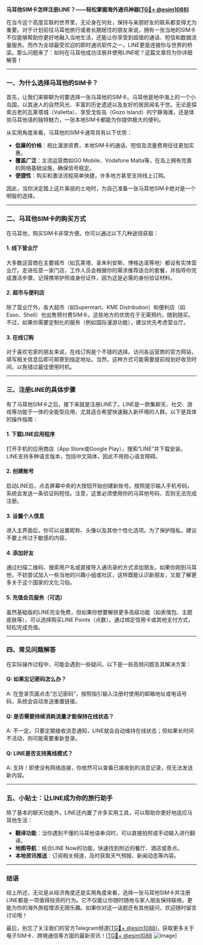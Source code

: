 **马耳他SIM卡怎样注册LINE？——轻松掌握海外通讯神器[[TG💪+ @esim1088](https://t.me/s/esim1088)]**

在当今这个高度互联的世界里，无论身在何处，保持与亲朋好友的联系都变得尤为重要。对于计划前往马耳他旅行或者长期居住的朋友来说，拥有一张当地的SIM卡不仅能够帮助你更好地融入当地生活，还能让你享受到超值的通话、短信和数据流量服务。而作为全球最受欢迎的即时通讯软件之一，LINE更是连接你与世界的桥梁。那么问题来了：如何在马耳他成功注册并使用LINE呢？这篇文章将为你详细解答！

---

### **一、为什么选择马耳他的SIM卡？**

首先，让我们来聊聊为何要选择一张马耳他的SIM卡。马耳他是地中海上的一个小岛国，以其迷人的自然风光、丰富的历史遗迹以及友好的居民闻名于世。无论是探索古老的瓦莱塔城（Valletta）、享受戈佐岛（Gozo Island）的宁静海滩，还是体验马耳他语的独特魅力，一张本地SIM卡都能为你提供极大的便利。

从实用角度来看，马耳他的SIM卡通常具有以下优势：
- **低廉的价格**：相比漫游资费，本地SIM卡的通话、短信及流量费用往往更加实惠。
- **覆盖广泛**：主流运营商如GO Mobile、Vodafone Malta等，在岛上拥有完善的网络基础设施，确保信号稳定。
- **便捷性**：购买和激活流程简单快捷，许多地方甚至支持线上订购。

因此，当你决定踏上这片美丽的土地时，为自己准备一张马耳他SIM卡绝对是一个明智的选择。

---

### **二、马耳他SIM卡的购买方式**

在马耳他，购买SIM卡非常方便。你可以通过以下几种途径获取：

#### **1. 线下营业厅**
大多数运营商在主要城市（如瓦莱塔、圣朱利安斯、博格达诺等地）都设有实体营业厅。走进任意一家门店，工作人员会根据你的需求推荐适合的套餐，并指导你完成激活步骤。记得携带护照或身份证件，因为这是必需的身份验证材料。

#### **2. 超市与便利店**
除了营业厅外，各大超市（如Supermart、KME Distribution）和便利店（如Esso、Shell）也出售预付费SIM卡。这些地方的优势在于无需预约，随到随买。不过，如果你需要定制化的服务（例如国际漫游功能），建议优先考虑营业厅。

#### **3. 在线订购**
对于喜欢宅家的朋友来说，在线订购是个不错的选择。访问各运营商的官方网站，填写相关信息后即可邮寄到指定地址。当然，这种方式可能需要提前规划好收货时间，以免错过最佳使用时机。

---

### **三、注册LINE的具体步骤**

有了马耳他SIM卡之后，接下来就是注册LINE了。LINE是一款集聊天、社交、游戏等功能于一体的全能型应用，尤其适合希望快速融入新环境的人群。以下是具体的操作指南：

#### **1. 下载LINE应用程序**
打开手机的应用商店（App Store或Google Play），搜索“LINE”并下载安装。LINE支持多种语言版本，包括中文简体，因此不用担心语言障碍。

#### **2. 创建账号**
启动LINE后，点击屏幕中央的大按钮开始创建新账号。按照提示输入手机号码，系统会发送一条验证码短信。注意，这里必须使用你的马耳他号码，否则无法完成注册。

#### **3. 设置个人信息**
进入主界面后，你可以设置昵称、头像以及其他个性化选项。为了保护隐私，建议不要上传过于敏感的内容。

#### **4. 添加好友**
通过扫描二维码、搜索用户名或直接导入通讯录的方式添加朋友。如果你刚到马耳他，不妨尝试加入一些当地的兴趣小组或社区，这样既能认识新朋友，又能了解更多关于这个国家的文化习俗。

#### **5. 充值会员服务（可选）**
虽然基础版的LINE完全免费，但如果你想要解锁更多高级功能（如表情包、主题皮肤等），可以选择购买LINE Points（点数）。通过绑定信用卡或其他支付方式，轻松完成充值。

---

### **四、常见问题解答**

在实际操作过程中，可能会遇到一些疑问。以下是一些高频问题及其解决方案：

#### **Q: 如果忘记密码怎么办？**
A: 在登录页面点击“忘记密码”，按照指引输入注册时使用的邮箱地址或电话号码，系统会自动发送重置链接。

#### **Q: 是否需要持续消耗流量才能保持在线状态？**
A: 不一定。只要定期接收消息通知，LINE就会自动维持在线状态；但如果长时间不活动，则可能需要重新登录。

#### **Q: LINE是否支持离线模式？**
A: 支持！即使没有网络连接，你依然可以查看已接收到的消息记录，但无法发送新内容。

---

### **五、小贴士：让LINE成为你的旅行助手**

除了基本的聊天功能外，LINE还内置了许多实用工具，可以帮助你更好地适应马耳他生活：

- **翻译功能**：当你遇到不懂的马耳他语单词时，可以直接拍照或手动输入进行翻译。
- **地图导航**：结合LINE Now的功能，快速找到附近的餐厅、酒店或景点。
- **本地资讯推送**：订阅相关频道，及时获取天气预报、新闻动态等内容。

---

### **结语**

综上所述，无论是从经济角度还是实用角度来看，选择一张马耳他SIM卡并注册LINE都是一项值得投资的行为。它不仅能让你随时随地与家人朋友保持联络，更能为你的海外旅程增添无限乐趣。如果你对这一话题还有其他疑问，欢迎随时留言讨论哦！

最后，别忘了关注我们的官方Telegram频道[[TG💪+ @esim1088](https://t.me/s/esim1088)]，获取更多关于电子SIM卡、跨境通信等方面的最新资讯！[[TG💪+ @esim1088](https://t.me/s/esim1088) ![Image](https://i.postimg.cc/4NQfJmqS/Snipaste-2025-05-13-00-14-12.png)]